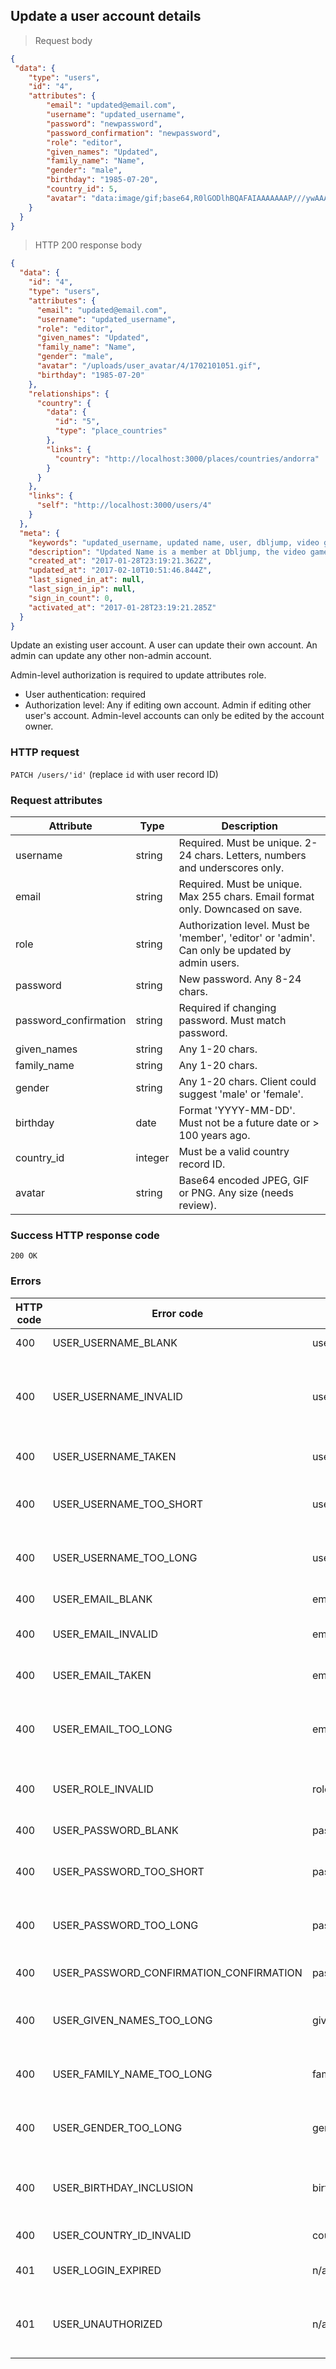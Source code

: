 ## Update a user account details

> Request body

```JSON
{
 "data": {
	"type": "users",
	"id": "4",
	"attributes": {
		"email": "updated@email.com",
		"username": "updated_username",
		"password": "newpassword",
		"password_confirmation": "newpassword",
		"role": "editor",
		"given_names": "Updated",
		"family_name": "Name",
		"gender": "male",
		"birthday": "1985-07-20",
		"country_id": 5,
		"avatar": "data:image/gif;base64,R0lGODlhBQAFAIAAAAAAAP///ywAAAAABQAFAAACBIyPqVgAOw=="
	}
  }
}
```

> HTTP 200 response body

```JSON
{
  "data": {
    "id": "4",
    "type": "users",
    "attributes": {
      "email": "updated@email.com",
      "username": "updated_username",
      "role": "editor",
      "given_names": "Updated",
      "family_name": "Name",
      "gender": "male",
      "avatar": "/uploads/user_avatar/4/1702101051.gif",
      "birthday": "1985-07-20"
    },
    "relationships": {
      "country": {
        "data": {
          "id": "5",
          "type": "place_countries"
        },
        "links": {
          "country": "http://localhost:3000/places/countries/andorra"
        }
      }
    },
    "links": {
      "self": "http://localhost:3000/users/4"
    }
  },
  "meta": {
    "keywords": "updated_username, updated name, user, dbljump, video games, pc games, gaming",
    "description": "Updated Name is a member at Dbljump, the video game reference.",
    "created_at": "2017-01-28T23:19:21.362Z",
    "updated_at": "2017-02-10T10:51:46.844Z",
    "last_signed_in_at": null,
    "last_sign_in_ip": null,
    "sign_in_count": 0,
    "activated_at": "2017-01-28T23:19:21.285Z"
  }
}
```

Update an existing user account. A user can update their own account. An admin can update any other non-admin account.

Admin-level authorization is required to update attributes role.

* User authentication: required
* Authorization level: Any if editing own account. Admin if editing other user's account. Admin-level accounts can only be edited by the account owner.

### HTTP request

`PATCH /users/'id'` (replace `id` with user record ID)

### Request attributes

Attribute | Type | Description
--------- | ---- | -----------
username | string | Required. Must be unique. 2-24 chars. Letters, numbers and underscores only.
email | string | Required. Must be unique. Max 255 chars. Email format only. Downcased on save.
role | string | Authorization level. Must be 'member', 'editor' or 'admin'. Can only be updated by admin users.
password | string | New password. Any 8-24 chars.
password_confirmation | string | Required if changing password. Must match password.
given_names | string | Any 1-20 chars.
family_name | string | Any 1-20 chars.
gender | string | Any 1-20 chars. Client could suggest 'male' or 'female'.
birthday | date | Format 'YYYY-MM-DD'. Must not be a future date or > 100 years ago.
country_id | integer | Must be a valid country record ID.
avatar | string | Base64 encoded JPEG, GIF or PNG. Any size (needs review).

### Success HTTP response code

`200 OK`

### Errors

HTTP code | Error code | Pointer | Title
--------- | ---------- | ------- | -----
400 | USER_USERNAME_BLANK | username | Username is required.
400 | USER_USERNAME_INVALID | username | Username can only contain letters, numbers, and underscores.
400 | USER_USERNAME_TAKEN | username | Username has already been taken.
400 | USER_USERNAME_TOO_SHORT | username | Username cannot be less than 2 characters.
400 | USER_USERNAME_TOO_LONG | username | Username cannot be more than 24 characters.
400 | USER_EMAIL_BLANK | email | Email is required.
400 | USER_EMAIL_INVALID | email | Email must be a valid address.
400 | USER_EMAIL_TAKEN | email | Email has already been taken.
400 | USER_EMAIL_TOO_LONG | email | Username cannot be more than 255 characters.
400 | USER_ROLE_INVALID | role | Role must be 'member', 'editor', or 'admin'.
400 | USER_PASSWORD_BLANK | password | Password is required.
400 | USER_PASSWORD_TOO_SHORT | password | Password cannot be less than 8 characters.
400 | USER_PASSWORD_TOO_LONG | password | Password cannot be more than 24 characters.
400 | USER_PASSWORD_CONFIRMATION_CONFIRMATION | password_confirmation | Password and confirmation must match.
400 | USER_GIVEN_NAMES_TOO_LONG | given_names | Given name cannot be more than 20 characters.
400 | USER_FAMILY_NAME_TOO_LONG | family_name | Family name cannot be more than 20 characters.
400 | USER_GENDER_TOO_LONG | gender | Gender cannot be more than 20 characters.
400 | USER_BIRTHDAY_INCLUSION | birthday | Birthday must not be a future date, or over 100 years ago.
400 | USER_COUNTRY_ID_INVALID | country_id | Country must be valid.
401 | USER_LOGIN_EXPIRED | n/a | The JWT in the header has expired.
401 | USER_UNAUTHORIZED | n/a | The user isn't an admin, or there's an authentication problem.
